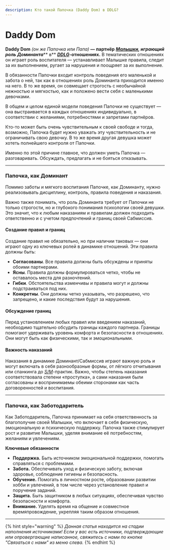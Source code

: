 ```yaml
---
description: Кто такой Папочка (Daddy Dom) в DDLG?
---
```


# Daddy Dom

**Daddy Dom** _(он же Папочка или Папа)_ **—** **партнёр** [_**Малышки**_](broken-reference)_**, играющий роль Доминанта**_** в** [_**DDLG**_](./)**-отношениях.** В тематических отношениях он играет роль воспитателя — устанавливает Малышке правила, следит за их выполнением, ругает за нарушения и поощряет за их выполнение.

В обязанности Папочки входит контроль поведения его маленькой и забота о ней, так как в отношениях роль Доминанта приходится именно на него. В то же время, он совмещает строгость с необычайной нежностью и мягкостью, как и положено вести себя с маленькими девочками.

В общем и целом единой модели поведения Папочки не существует — она выстраивается в каждых отношениях индивидуально, в соответствии с желаниями, потребностями и запретами партнёров.

Кто-то может быть очень чувствительным к своей свободе и тогда, возможно, Папочка будет нужно уважать эту чувствительность и не ограничивать свою девочку. В то же время другая девушка может хотеть полнейшего контроля от Папочки.

Именно по этой причине главное, что должен уметь Папочка — разговаривать. Обсуждать, предлагать и не бояться отказывать.

***

### **Папочка, как Доминант**

Помимо заботы и мягкого воспитания Папочке, как Доминанту, нужно реализовывать дисциплину, контроль, правила поведения и наказания.

Важно также понимать, что роль Доминанта требует от Папочки не только строгости, но и глубокого понимания психологии своей девушки. Это значит, что к любым наказаниям и правилам должен подходить ответственно и с учетом предпочтений и границ своей Сабмиссив.

#### Создание правил и границ

Создание правил не обязательно, но при наличии таковых — они играют одну из ключевых ролей в динамике отношений. Эти правила должны быть:

* **Согласованы**. Все правила должны быть обсуждены и приняты обоими партнерами.
* **Ясны**. Правила должны формулироваться четко, чтобы не оставалось места для разночтений.
* **Гибки**. Обстоятельства изменчивы и правила могут и должны подстраиваться под них.
* **Конкретны**. Они должны четко указывать, что разрешено, что запрещено, и какие последствия будут за нарушения.

#### Обсуждение границ

Перед установлением любых правил или введением наказаний, необходимо тщательно обсудить границы каждого партнера. Границы помогают удерживать уровень комфорта и безопасности в отношениях. Они могут быть как физическими, так и эмоциональными.

#### Важность наказаний

Наказания в динамике Доминант/Сабмиссив играют важную роль и могут включать в себя разнообразные формы, от лёгкого отчитывания или спанкинга до [_S/M_](../../bdsm/#sm)-практик. Важно, чтобы степень наказания соответствовала степени «проступка», а сами наказания были согласованы и воспринимаемы обеими сторонами как часть договоренностей и воспитания.

***

### Папочка, как Заботодаритель

Как Заботодаритель, Папочка принимает на себя ответственность за благополучие своей Малышки, что включает в себя физическую, эмоциональную и психическую поддержку. Папочка также стимулирует рост и развитие Малышки, уделяя внимание её потребностям, желаниям и  увлечениям.

**Ключевые обязанности**

* **Поддержка.** Быть источником эмоциональной поддержки, помогать справляться с проблемами.
* **Забота.** Обеспечивать уход и физическую заботу, включая здоровье, соблюдение гигиены и безопасность.
* **Обучение.** Помогать в личностном росте, образовании развитии хобби и увлечений, в том числе через установление правил и поручение заданий.
* **Защита.** Быть защитником в любых ситуациях, обеспечивая чувство безопасности и комфорта.
* **Внимание.** Уделять время на общение и совместное времяпровождение, укрепляя таким образом отношения.

***

{% hint style="warning" %}
_Данная статья находится на стадии наполнения источниками! Если у вас есть источники, подтверждающие или опровергающие написанное, свяжитесь с нами по кнопке "Связаться с нами" из меню слева._
{% endhint %}

